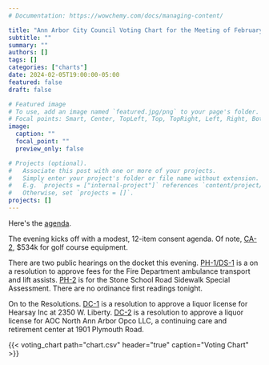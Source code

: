 ```yaml
---
# Documentation: https://wowchemy.com/docs/managing-content/

title: "Ann Arbor City Council Voting Chart for the Meeting of February 5, 2024"
subtitle: ""
summary: ""
authors: []
tags: []
categories: ["charts"]
date: 2024-02-05T19:00:00-05:00
featured: false
draft: false

# Featured image
# To use, add an image named `featured.jpg/png` to your page's folder.
# Focal points: Smart, Center, TopLeft, Top, TopRight, Left, Right, BottomLeft, Bottom, BottomRight.
image:
  caption: ""
  focal_point: ""
  preview_only: false

# Projects (optional).
#   Associate this post with one or more of your projects.
#   Simply enter your project's folder or file name without extension.
#   E.g. `projects = ["internal-project"]` references `content/project/deep-learning/index.md`.
#   Otherwise, set `projects = []`.
projects: []
---
```


Here's the [agenda](https://a2gov.legistar.com/MeetingDetail.aspx?ID=1141231&GUID=181C1BAF-EFAE-4F78-9B9C-CA9142D298C7&Options=&Search=).

The evening kicks off with a modest, 12-item consent agenda. Of note, [CA-2](https://a2gov.legistar.com/LegislationDetail.aspx?ID=6495939&GUID=336BA872-01E5-4AF4-964E-EA0A6E303930&Options=&Search=), $534k for golf course equipment.

There are two public hearings on the docket this evening. [PH-1/DS-1](https://a2gov.legistar.com/LegislationDetail.aspx?ID=6495943&GUID=D27032FE-8CB8-41CF-8070-A1C01BFB655E&Options=&Search=) is a on a resolution to approve fees for the Fire Department ambulance transport and lift assists. [PH-2](https://a2gov.legistar.com/LegislationDetail.aspx?ID=6496034&GUID=1ADFAFEF-67BC-4FAA-BDC8-5B17F8469D2B&Options=&Search=) is for the Stone School Road Sidewalk Special Assessment. There are no ordinance first readings tonight.

On to the Resolutions. [DC-1](https://a2gov.legistar.com/LegislationDetail.aspx?ID=6498183&GUID=DF2EE7D1-2FFE-4136-9992-47ED031C0452&Options=&Search=) is a resolution to approve a liquor license for Hearsay Inc at 2350 W. Liberty. [DC-2](https://a2gov.legistar.com/LegislationDetail.aspx?ID=6498182&GUID=2C139508-F524-4255-B93A-98EC222C261F&Options=&Search=) is a resolution to approve a liquor license for AOC North Ann Arbor Opco LLC, a continuing care and retirement center at 1901 Plymouth Road.

{{< voting_chart path="chart.csv" header="true" caption="Voting Chart" >}}
